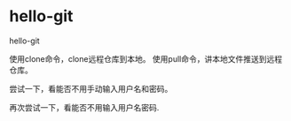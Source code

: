 # hello-git
hello-git

使用clone命令，clone远程仓库到本地。
使用pull命令，讲本地文件推送到远程仓库。

尝试一下，看能否不用手动输入用户名和密码。

再次尝试一下，看能否不用输入用户名密码.
